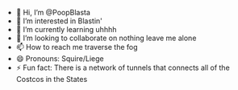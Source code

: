 - 👋 Hi, I’m @PoopBlasta
- 👀 I’m interested in Blastin'
- 🌱 I’m currently learning uhhhh
- 💞️ I’m looking to collaborate on nothing leave me alone
- 📫 How to reach me traverse the fog
- 😄 Pronouns: Squire/Liege
- ⚡ Fun fact: There is a network of tunnels that connects all of the Costcos in the States
